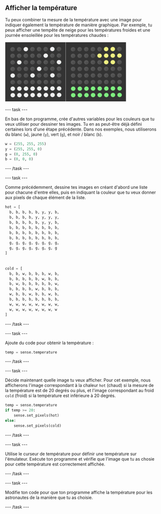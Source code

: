 ## Afficher la température

Tu peux combiner ta mesure de la température avec une image pour indiquer également la température de manière graphique. Par exemple, tu peux afficher une tempête de neige pour les températures froides et une journée ensoleillée pour les températures chaudes :

![Chaud et froid](images/hot-and-cold.png)

--- task ---

En bas de ton programme, crée d'autres variables pour les couleurs que tu veux utiliser pour dessiner tes images. Tu en as peut-être déjà défini certaines lors d'une étape précédente. Dans nos exemples, nous utiliserons du blanc (`w`), jaune (`y`), vert (`g`), et noir / blanc (`b`).

```python
w = (255, 255, 255)
y = (255, 255, 0)
g = (0, 255, 0)
b = (0, 0, 0)
```

--- /task ---

--- task ---

Comme précédemment, dessine tes images en créant d'abord une liste pour chacune d'entre elles, puis en indiquant la couleur que tu veux donner aux pixels de chaque élément de la liste.

```python
hot = [
  b, b, b, b, b, y, y, b,
  b, b, b, b, y, y, y, y,
  b, b, b, b, b, y, y, b,
  b, b, b, b, b, b, b, b,
  b, b, b, b, b, b, b, b,
  b, b, b, b, b, b, b, b,
  g, g, g, g, g, g, g, g,
  g, g, g, g, g, g, g, g
]


cold = [
  b, b, w, b, b, b, w, b,
  b, b, b, b, b, w, b, b,
  b, w, b, b, b, b, b, w,
  b, b, b, b, w, b, b, b,
  w, b, b, w, b, b, w, b,
  b, b, b, b, b, b, b, b,
  w, w, w, w, w, w, w, w,
  w, w, w, w, w, w, w, w
]
```

--- /task ---

--- task ---

Ajoute du code pour obtenir la température :

```python
temp = sense.temperature
```

--- /task ---

--- task ---

Décide maintenant quelle image tu veux afficher. Pour cet exemple, nous afficherons l'image correspondant à la chaleur `hot` (chaud) si la mesure de la température est de 20 degrés ou plus, et l'image correspondant au froid `cold` (froid) si la température est inférieure à 20 degrés.

```python
temp = sense.temperature
if temp >= 20:
    sense.set_pixels(hot)
else:
    sense.set_pixels(cold)
```

--- /task ---

--- task ---

Utilise le curseur de température pour définir une température sur l'émulateur. Exécute ton programme et vérifie que l'image que tu as chosie pour cette température est correctement affichée.

--- /task ---

--- task ---

Modifie ton code pour que ton programme affiche la température pour les astronautes de la manière que tu as choisie.

--- /task ---